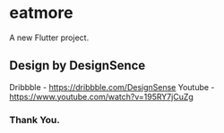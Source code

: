 # eatmore

A new Flutter project.

## Design by DesignSence
Dribbble - https://dribbble.com/DesignSense
Youtube - https://www.youtube.com/watch?v=195RY7jCuZg

### Thank You.

